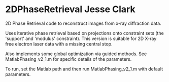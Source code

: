# 2DPhaseRetrieval Jesse Clark
2D Phase Retrieval code to reconstruct images from x-ray diffraction data.

Uses iterative phase retrieval based on projections onto constraint sets (the 'support' and 'modulus' constraint).  This version is suitable for 2D X-ray free electron laser data with a missing central stop.

Also implements some global optimization via guided methods.  See MatlabPhasing_v2_1.m for specific details of the parameters.
  
To run, set the Matlab path and then run MatlabPhasing_v2_1.m with default parameters.
